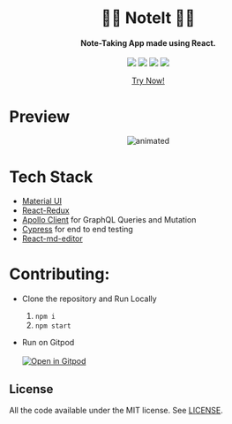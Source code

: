 <h1 align="center">
✍🏻 NoteIt ✍🏻
</h1>

<h4 align="center">
  Note-Taking App made using React.
</h4>

<p align="center">
  <a href="https://noteitpreview.netlify.app"><img src="https://img.shields.io/uptimerobot/status/m792262227-b7050af41e6980c8b0254cef?label=Site%20Status"></a>
  <a href="./LICENCE"><img src="https://img.shields.io/github/license/Prathamesh010/NoteIt?color=blue"></a>
  <a href="https://actions-badge.atrox.dev/Prathamesh010/Noteit/goto?ref=master"><img src="https://img.shields.io/endpoint.svg?url=https%3A%2F%2Factions-badge.atrox.dev%2FPrathamesh010%2FNoteit%2Fbadge%3Fref%3Dmaster&style=flat"></a>
  <a href=""><img src="https://img.shields.io/netlify/728349dc-775f-4611-acf6-6ed3d9f8ab63?color=darkgreen"></a>
 </p>
<p align="center">
  <a href="https://noteitpreview.netlify.app/">Try Now!</a>
</p>

# Preview
<p align="center">
  <img src="https://user-images.githubusercontent.com/41731424/144749015-8afb2a10-2224-43fb-983a-a1a3970b62e0.gif" alt="animated" />
</p>

# Tech Stack
  - [Material UI](https://mui.com)
  - [React-Redux](https://react-redux.js.org)
  - [Apollo Client](https://www.apollographql.com/) for GraphQL Queries and Mutation
  - [Cypress](https://www.cypress.io/) for end to end testing
  - [React-md-editor](https://github.com/uiwjs/react-md-editor)

# Contributing:
* Clone the repository and Run Locally
  1. `npm i`
  2. `npm start`

* Run on Gitpod<br><br>
[![Open in Gitpod](https://gitpod.io/button/open-in-gitpod.svg)](https://gitpod.io/#https://github.com/Prathamesh010/Noteit)

## License
  All the code available under the MIT license. See [LICENSE](https://github.com/Prathamesh010/Noteit/blob/master/LICENSE).
